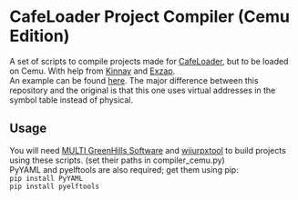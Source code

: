 # CafeLoader Project Compiler (Cemu Edition)
A set of scripts to compile projects made for [CafeLoader](https://github.com/aboood40091/CafeLoader), but to be loaded on Cemu. With help from [Kinnay](https://github.com/Kinnay) and [Exzap](https://www.reddit.com/user/Exzap/).  
An example can be found [here](https://github.com/aboood40091/NSMBU-haxx). The major difference between this repository and the original is that this one uses virtual addresses in the symbol table instead of physical.

## Usage
You will need [MULTI GreenHills Software](http://letmegooglethat.com/?q=%22MULTI-5_3_27%22) and [wiiurpxtool](https://github.com/0CBH0/wiiurpxtool/releases) to build projects using these scripts. (set their paths in compiler_cemu.py)  
PyYAML and pyelftools are also required; get them using pip:  
`pip install PyYAML`  
`pip install pyelftools`